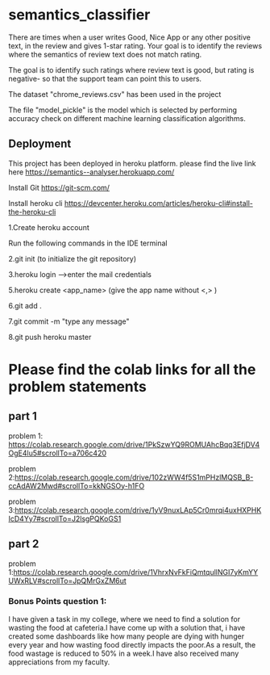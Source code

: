 # semantics_classifier

There are times when a user writes Good, Nice App or any other positive text, in the review and gives 1-star rating. Your goal is to identify the reviews where the semantics of review text does not match rating. 

The goal is to identify such ratings where review text is good, but rating is negative- so that the support team can point this to users.

The dataset "chrome_reviews.csv" has been used in the project

The file "model_pickle" is the model which is selected by performing accuracy check on different machine learning classification algorithms.

## Deployment

This project has been deployed in heroku platform. please find the live link here https://semantics--analyser.herokuapp.com/


Install Git   https://git-scm.com/

Install heroku cli   https://devcenter.heroku.com/articles/heroku-cli#install-the-heroku-cli

1.Create heroku account

Run the following commands in the IDE terminal

2.git init (to initialize the git repository)

3.heroku login
-->enter the mail credentials

5.heroku create <app_name>  (give the app name without <,> )

6.git add .

7.git commit -m "type any message"

8.git push heroku master


# Please find the colab links for all the problem statements
## part 1
problem 1: https://colab.research.google.com/drive/1PkSzwYQ9ROMUAhcBqq3EfjDV4OgE4lu5#scrollTo=a706c420

problem 2:https://colab.research.google.com/drive/102zWW4f5S1mPHzlMQSB_B-ccAdAW2Mwd#scrollTo=kkNGSOy-h1FO

problem 3:https://colab.research.google.com/drive/1yV9nuxLAp5Cr0mrqi4uxHXPHKIcD4Yy7#scrollTo=J2lsgPQKoGS1

## part 2
problem 1:https://colab.research.google.com/drive/1VhrxNvFkFiQmtqullNGI7yKmYYUWxRLV#scrollTo=JpQMrGxZM6ut


### Bonus Points question 1:

I have given a task in my college, where we need to find a solution for wasting the food at cafeteria.I have come up with a solution that, i have created some dashboards like how many people are dying with hunger every year and how wasting food directly impacts the poor.As a result, the food wastage is reduced to 50% in a week.I have also received many appreciations from my faculty.
